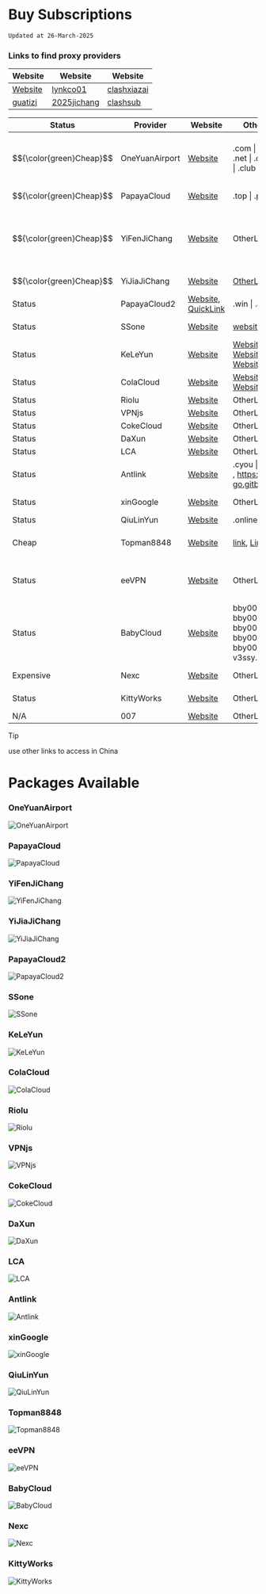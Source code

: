 # Buy Subscriptions
`Updated at 26-March-2025`

### Links to find proxy providers
| Website | Website | Website |
| ------- | ------- | ------- |
| [Website](https://9.234456.xyz/abc.html?t=1740946027727) | [lynkco01](https://github.com/lynkco01/jichangtuijian) | [clashxiazai](https://clashxiazai.com/clash-nodes-providers/) |
| [guatizi](https://guatizi.com/) | [2025jichang](https://2025jichang.com/) | [clashsub](https://clashsub.net/) |

| Status | Provider       | Website | OtherLinks | Packages | Trial | Notes |
| ------ | -------------- | ------- | ---------- | -------- | ----- | ----- |
| $${\color{green}Cheap}$$  | OneYuanAirport | [Website](https://一元机场.com/) | .com \| .ink \| .art \| .net \| .click \| .xyz \| .club | [Packages](#OneYuanAirport) | No | 7¥ for 500Gb, not work >> whatsapp calling, chatgpt |
| $${\color{green}Cheap}$$  | PapayaCloud    | [Website](https://muguacloud.top/) | .top \| .pw \| .art | [Packages](#PapayaCloud) | 1¥ 2Gb | 6¥ for 500Gb |
| $${\color{green}Cheap}$$ | YiFenJiChang | [Website](https://login.yfjc.xyz/#/register?code=7lCbWk7w) | OtherLinks | [Packages](#YiFenJiChang) | No | 2¥ for 100Gb, 10% usage allowed per day, no whatsapp calling|
| $${\color{green}Cheap}$$ | YiJiaJiChang | [Website](https://xn--4gqu8tnud62o.com/#/register?code=AgrxXB6b) | [OtherLinks](https://xn--4gqvd492adjr.com/#/register?code=hDS8fVWy) | [Packages](#YiJiaJiChang) | No | 2.9¥ for 500Gb |
| Status | PapayaCloud2   | [Website](https://muguacloud.win/), [QuickLink](https://4399.bid/) | .win \| .app | [Packages](#PapayaCloud2) | Trial | Notes |
| Status | SSone          | [Website](https://ssonegames.xn--xhq8sm16c5ls.com/dashboard) | [website](https://hello-ssone.com/), [website](https://hello36d.com/) | [Packages](#SSone) | 1Gb, 5Hrs | Notes |
| Status | KeLeYun        | [Website](https://q0av6w.klwiuehge.top/#/plan) | [Website](https://可乐云.com/), [Website](https://q0av6w.klwiuehge.top/), [Website](https://kly2026.com/),  | [Packages](#KeLeYun) | No | Notes |
| Status | ColaCloud      | [Website](https://colacloud.online/) | [Website](https://colacloud.info/index.html), [Website](https://colacloudnet.com/) | [Packages](#ColaCloud) | Free | Notes |
| Status | Riolu          | [Website](https://1o.riolu.sbs/) | OtherLinks | [Packages](#Riolu) | Free | Notes |
| Status | VPNjs          | [Website](https://user.jsqcn.net/) | OtherLinks | [Packages](#VPNjs) | Free | Notes |
| Status | CokeCloud      | [Website](https://cokecloud.net/) | OtherLinks | [Packages](#CokeCloud) | Free | Notes |
| Status | DaXun          | [Website](https://daxun.fun/) | OtherLinks | [Packages](#DaXun) | Free | Notes |
| Status | LCA            | [Website](https://lca.lol/) | OtherLinks | [Packages](#LCA) | 2Gb | Notes |
| Status | Antlink        | [Website](https://antlink.cc/#/register?code=ve5wxSUB) | .cyou \| .icu \| .xyz , https://x-go.gitbook.io/ant  | [Packages](#Antlink) | No | Notes |
| Status | xinGoogle      | [Website](https://xingoogle1.cc/auth/login) | OtherLinks | [Packages](#xinGoogle) | 2Gb, 7 Day | Notes |
| Status | QiuLinYun      | [Website](https://www.qiulinyun.com) | .online | [Packages](#qiulinyun) | Free | Notes |
| Cheap  | Topman8848     | [Website](https://joyo95.cc/) | [link](http://topman8848.com), [Link](https://tooop.cc/) | [Packages](#Topman8848) | 1Gb, 7 Day | 5.9¥ for 100Gb, 1 device only |
| Status | eeVPN          | [Website](https://www.eevpn66.com/) | OtherLinks | [Packages](#eeVPN) | No | 6.99¥ for 100Gb, 10.99¥ for 200Gb, |
| Status | BabyCloud      | [Website](https://bbyvpn.com) | bby001.com, bby002.com, bby003.com, bby004.com, bby005.com, v3ssy.xyz | [Packages](#BabyCloud) | 10Gb, 1 Day | Notes |
| Expensive | Nexc        | [Website](https://nexc.cc/) | OtherLinks | [Packages](#nexc) | 2gb, 1day | Notes |
| Status | KittyWorks       | [Website](https://kitty.works/#/register?code=mczTPQ3W) | OtherLinks | [Packages](#KittyWorks) | No | 24¥/Year, 128Gb/Month |
| N/A | 007       | [Website](https://cloud.839527.xyz/#/login) | OtherLinks | Packages | Trial | Notes |

> [!TIP]
> use other links to access in China <br/>

# Packages Available

### OneYuanAirport
![OneYuanAirport](https://github.com/ammasood12/clash/blob/main/Packages/oneYuanAirport.png)
### PapayaCloud
![PapayaCloud](https://github.com/ammasood12/clash/blob/main/Packages/PapayaCloud.png)
### YiFenJiChang
![YiFenJiChang](https://github.com/ammasood12/clash/blob/main/Packages/YiFenJiChang.png)
### YiJiaJiChang
![YiJiaJiChang](https://github.com/ammasood12/clash/blob/main/Packages/YiJiaJiChang.png)
### PapayaCloud2
![PapayaCloud2](https://github.com/ammasood12/clash/blob/main/Packages/PapayaCloud2.png)
### SSone
![SSone](https://github.com/ammasood12/clash/blob/main/Packages/ssone.png)
### KeLeYun
![KeLeYun](https://github.com/ammasood12/clash/blob/main/Packages/KeLeYun.png)
### ColaCloud
![ColaCloud](https://github.com/ammasood12/clash/blob/main/Packages/ColaCloud.png)
### Riolu
![Riolu](https://github.com/ammasood12/clash/blob/main/Packages/riolu.png)
### VPNjs
![VPNjs](https://github.com/ammasood12/clash/blob/main/Packages/vpnjs.png)
### CokeCloud
![CokeCloud](https://github.com/ammasood12/clash/blob/main/Packages/cokecloud.png)
### DaXun
![DaXun](https://github.com/ammasood12/clash/blob/main/Packages/daxun.png)
### LCA
![LCA](https://github.com/ammasood12/clash/blob/main/Packages/lca.png)
### Antlink
![Antlink](https://github.com/ammasood12/clash/blob/main/Packages/antlink.png)
### xinGoogle
![xinGoogle](https://github.com/ammasood12/clash/blob/main/Packages/xinGoogle.png)
### QiuLinYun
![QiuLinYun](https://github.com/ammasood12/clash/blob/main/Packages/qiulinyun.png)
### Topman8848
![Topman8848](https://github.com/ammasood12/clash/blob/main/Packages/Topman8848.png)
### eeVPN
![eeVPN](https://github.com/ammasood12/clash/blob/main/Packages/eevpn.png)
### BabyCloud
![BabyCloud](https://github.com/ammasood12/clash/blob/main/Packages/babycloud.png)
### Nexc
![Nexc](https://github.com/ammasood12/clash/blob/main/Packages/nexc.png)
### KittyWorks
![KittyWorks](https://github.com/ammasood12/clash/blob/main/Packages/kittyworks.png)

